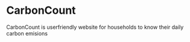 # CarbonCount
CarbonCount is userfriendly website for households to know their daily carbon emisions
